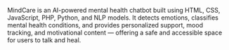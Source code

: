 MindCare is an AI-powered mental health chatbot built using HTML, CSS, JavaScript, PHP, Python, and NLP models. It detects emotions, classifies mental health conditions, and provides personalized support, mood tracking, and motivational content — offering a safe and accessible space for users to talk and heal.
